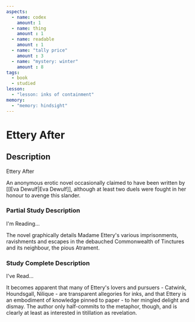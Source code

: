 ```yaml
---
aspects: 
  - name: codex
    amount: 1
  - name: thing
    amount : 1
  - name: readable
    amount : 1
  - name: "tally price"
    amount : 3
  - name: "mystery: winter"
    amount : 8
tags:
  - book
  - studied
lesson:
  - "lesson: inks of containment"
memory:
  - "memory: hindsight"
---
```


# Ettery After

## Description
Ettery After

An anonymous erotic novel occasionally claimed to have been written by [[Eva Dewulf|Eva Dewulf]], although at least two duels were fought in her honour to avenge this slander.
### Partial Study Description
I'm Reading...

The novel graphically details Madame Ettery's various imprisonments, ravishments and escapes in the debauched Commonwealth of Tinctures and its neighbour, the pious Atrament.
### Study Complete Description
I've Read...

It becomes apparent that many of Ettery's lovers and pursuers - Catwink, Houndsgall, Nilique - are transparent allegories for inks, and that Ettery is an embodiment of knowledge pinned to paper - to her mingled delight and dismay. The author only half-commits to the metaphor, though, and is clearly at least as interested in titillation as revelation.